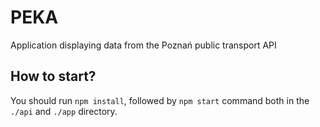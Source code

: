# PEKA

Application displaying data from the Poznań public transport API

## How to start?

You should run `npm install`, followed by `npm start` command both in the `./api` and `./app` directory.